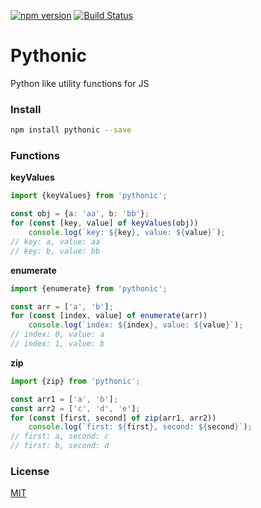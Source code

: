 [![npm version](https://badge.fury.io/js/pythonic.svg)](https://www.npmjs.com/package/pythonic)
[![Build Status](https://travis-ci.org/assister-ai/pythonic)](https://travis-ci.org/assister-ai/pythonic)

# Pythonic

Python like utility functions for JS

### Install
```bash
npm install pythonic --save
```

### Functions

**keyValues**

```javascript
import {keyValues} from 'pythonic';

const obj = {a: 'aa', b: 'bb'};
for (const [key, value] of keyValues(obj))
    console.log(`key: ${key}, value: ${value}`);
// key: a, value: aa
// key: b, value: bb
```

**enumerate**

```javascript
import {enumerate} from 'pythonic';

const arr = ['a', 'b'];
for (const [index, value] of enumerate(arr))
    console.log(`index: ${index}, value: ${value}`);
// index: 0, value: a
// index: 1, value: b
```

**zip**

```javascript
import {zip} from 'pythonic';

const arr1 = ['a', 'b'];
const arr2 = ['c', 'd', 'e'];
for (const [first, second] of zip(arr1, arr2))
    console.log(`first: ${first}, second: ${second}`);
// first: a, second: c
// first: b, second: d
```

### License

[MIT](https://github.com/assister-ai/pythonic/blob/master/LICENSE)
